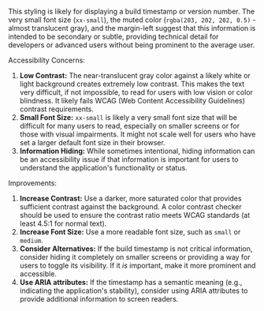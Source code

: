 This styling is likely for displaying a build timestamp or version number. The very small font size (`xx-small`), the muted color (`rgba(203, 202, 202, 0.5)` - almost translucent gray), and the margin-left suggest that this information is intended to be secondary or subtle, providing technical detail for developers or advanced users without being prominent to the average user.

Accessibility Concerns:

1.  **Low Contrast:** The near-translucent gray color against a likely white or light background creates extremely low contrast. This makes the text very difficult, if not impossible, to read for users with low vision or color blindness. It likely fails WCAG (Web Content Accessibility Guidelines) contrast requirements.
2.  **Small Font Size:** `xx-small` is likely a very small font size that will be difficult for many users to read, especially on smaller screens or for those with visual impairments. It might not scale well for users who have set a larger default font size in their browser.
3.  **Information Hiding:** While sometimes intentional, hiding information can be an accessibility issue if that information is important for users to understand the application's functionality or status.

Improvements:

1.  **Increase Contrast:** Use a darker, more saturated color that provides sufficient contrast against the background. A color contrast checker should be used to ensure the contrast ratio meets WCAG standards (at least 4.5:1 for normal text).
2.  **Increase Font Size:** Use a more readable font size, such as `small` or `medium`.
3.  **Consider Alternatives:** If the build timestamp is not critical information, consider hiding it completely on smaller screens or providing a way for users to toggle its visibility.  If it *is* important, make it more prominent and accessible.
4.  **Use ARIA attributes:**  If the timestamp has a semantic meaning (e.g., indicating the application's stability), consider using ARIA attributes to provide additional information to screen readers.